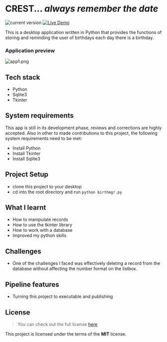 CREST... *always remember the date*
=====================
![current version](https://img.shields.io/badge/version-1.0-green.svg) [![Live Demo](https://img.shields.io/badge/demo-online-green.svg)]()

This is a desktop application written in Python that provides the functions of storing and reminding the user of birthdays each day there is a birthday.

### Application preview

![app1.png](https://cdn.hashnode.com/res/hashnode/image/upload/v1609688248634/aMbvI_L2j.png)

## Tech stack
- Python
- Sqlite3
- Tkinter

## System requirements
This app is still in its development phase, reviews and corrections are highly accepted.
Also in other to made contributions to this project, the following system requirements need to be met:

- Install Python
- Install Tkinter 
- Install Sqlite3

## Project Setup
- clone this project to your desktop
- cd into the root directory and run `python birthmgr.py`

## What I learnt
- How to manipulate records
- How to use the tkinter library
- How to work with a database
- Improved my python skills

## Challenges
- One of the challenges I faced was effectively deleting a  record from the database without affecting the number format on the listbox.

## Pipeline features
- Turning this project to executable and publishing

## License
>You can check out the full license [here](https://github.com/IgorAntun/node-chat/blob/master/LICENSE)

This project is licensed under the terms of the **MIT** license.
